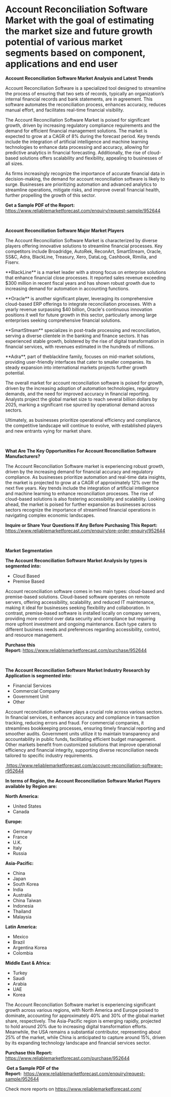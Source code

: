 <p><h1>Account Reconciliation Software Market with the goal of estimating the market size and future growth potential of various market segments based on component, applications and end user</h1></p><p><strong>Account Reconciliation Software Market Analysis and Latest Trends</strong></p>
<p><p>Account Reconciliation Software is a specialized tool designed to streamline the process of ensuring that two sets of records, typically an organization’s internal financial records and bank statements, are in agreement. This software automates the reconciliation process, enhances accuracy, reduces manual effort, and facilitates real-time financial visibility.</p><p>The Account Reconciliation Software Market is poised for significant growth, driven by increasing regulatory compliance requirements and the demand for efficient financial management solutions. The market is expected to grow at a CAGR of 8% during the forecast period. Key trends include the integration of artificial intelligence and machine learning technologies to enhance data processing and accuracy, allowing for predictive analytics in financial forecasting. Additionally, the rise of cloud-based solutions offers scalability and flexibility, appealing to businesses of all sizes.</p><p>As firms increasingly recognize the importance of accurate financial data in decision-making, the demand for account reconciliation software is likely to surge. Businesses are prioritizing automation and advanced analytics to streamline operations, mitigate risks, and improve overall financial health, further propelling the growth of this sector.</p></p>
<p><strong>Get a Sample PDF of the Report:&nbsp;</strong> <a href="https://www.reliablemarketforecast.com/enquiry/request-sample/952644?utm_campaign=3203&utm_medium=2&utm_source=Github&utm_content=ia&utm_term=06032025&utm_id=account-reconciliation-software">https://www.reliablemarketforecast.com/enquiry/request-sample/952644</a></p>
<p>&nbsp;</p>
<p><strong>Account Reconciliation Software Major Market Players</strong></p>
<p><p>The Account Reconciliation Software Market is characterized by diverse players offering innovative solutions to streamline financial processes. Key competitors include Broadridge, AutoRek, ReconArt, SmartStream, Oracle, SS&C, Adra, BlackLine, Treasury, Xero, DataLog, Cashbook, Rimilia, and Fiserv. </p><p>**BlackLine** is a market leader with a strong focus on enterprise solutions that enhance financial close processes. It reported sales revenue exceeding $300 million in recent fiscal years and has shown robust growth due to increasing demand for automation in accounting functions.</p><p>**Oracle** is another significant player, leveraging its comprehensive cloud-based ERP offerings to integrate reconciliation processes. With a yearly revenue surpassing $40 billion, Oracle's continuous innovation positions it well for future growth in this sector, particularly among large enterprises seeking comprehensive financial solutions.</p><p>**SmartStream** specializes in post-trade processing and reconciliation, serving a diverse clientele in the banking and finance sectors. It has experienced stable growth, bolstered by the rise of digital transformation in financial services, with revenues estimated in the hundreds of millions.</p><p>**Adra**, part of theblackline family, focuses on mid-market solutions, providing user-friendly interfaces that cater to smaller companies. Its steady expansion into international markets projects further growth potential.</p><p>The overall market for account reconciliation software is poised for growth, driven by the increasing adoption of automation technologies, regulatory demands, and the need for improved accuracy in financial reporting. Analysts project the global market size to reach several billion dollars by 2025, marking a significant rise spurred by operational demand across sectors. </p><p>Ultimately, as businesses prioritize operational efficiency and compliance, the competitive landscape will continue to evolve, with established players and new entrants vying for market share.</p></p>
<p>&nbsp;</p>
<p><strong>What Are The Key Opportunities For Account Reconciliation Software Manufacturers?</strong></p>
<p><p>The Account Reconciliation Software market is experiencing robust growth, driven by the increasing demand for financial accuracy and regulatory compliance. As businesses prioritize automation and real-time data insights, the market is projected to grow at a CAGR of approximately 12% over the next five years. Key trends include the integration of artificial intelligence and machine learning to enhance reconciliation processes. The rise of cloud-based solutions is also fostering accessibility and scalability. Looking ahead, the market is poised for further expansion as businesses across sectors recognize the importance of streamlined financial operations in navigating complex economic landscapes.</p></p>
<p><strong>Inquire or Share Your Questions If Any Before Purchasing This Report:</strong> <a href="https://www.reliablemarketforecast.com/enquiry/pre-order-enquiry/952644?utm_campaign=3203&utm_medium=2&utm_source=Github&utm_content=ia&utm_term=06032025&utm_id=account-reconciliation-software">https://www.reliablemarketforecast.com/enquiry/pre-order-enquiry/952644</a></p>
<p>&nbsp;</p>
<p><strong>Market Segmentation</strong></p>
<p><strong>The Account Reconciliation Software Market Analysis by types is segmented into:</strong></p>
<p><ul><li>Cloud Based</li><li>Premise Based</li></ul></p>
<p><p>Account reconciliation software comes in two main types: cloud-based and premise-based solutions. Cloud-based software operates on remote servers, offering accessibility, scalability, and reduced IT maintenance, making it ideal for businesses seeking flexibility and collaboration. In contrast, premise-based software is installed locally on company servers, providing more control over data security and compliance but requiring more upfront investment and ongoing maintenance. Each type caters to different business needs and preferences regarding accessibility, control, and resource management.</p></p>
<p><strong>Purchase this Report:&nbsp;</strong><a href="https://www.reliablemarketforecast.com/purchase/952644?utm_campaign=3203&utm_medium=2&utm_source=Github&utm_content=ia&utm_term=06032025&utm_id=account-reconciliation-software">https://www.reliablemarketforecast.com/purchase/952644</a></p>
<p>&nbsp;</p>
<p><strong>The Account Reconciliation Software Market Industry Research by Application is segmented into:</strong></p>
<p><ul><li>Financial Services</li><li>Commercial Company</li><li>Government Unit</li><li>Other</li></ul></p>
<p><p>Account reconciliation software plays a crucial role across various sectors. In financial services, it enhances accuracy and compliance in transaction tracking, reducing errors and fraud. For commercial companies, it streamlines bookkeeping processes, ensuring timely financial reporting and smoother audits. Government units utilize it to maintain transparency and accountability in public funds, facilitating efficient budget management. Other markets benefit from customized solutions that improve operational efficiency and financial integrity, supporting diverse reconciliation needs tailored to specific industry requirements.</p></p>
<p><a href="https://www.reliablemarketforecast.com/account-reconciliation-software-r952644?utm_campaign=3203&utm_medium=2&utm_source=Github&utm_content=ia&utm_term=06032025&utm_id=account-reconciliation-software">&nbsp;https://www.reliablemarketforecast.com/account-reconciliation-software-r952644</a></p>
<p><strong>In terms of Region, the Account Reconciliation Software Market Players available by Region are:</strong></p>
<p>
    <p> <strong> North America: </strong>
        <ul>
            <li>United States</li>
            <li>Canada</li>
        </ul>
        </p> 
    <p> <strong> Europe: </strong>
        <ul>
            <li>Germany</li>
            <li>France</li>
            <li>U.K.</li>
            <li>Italy</li>
            <li>Russia</li>
        </ul>
        </p> 
    <p> <strong> Asia-Pacific: </strong>
        <ul>
            <li>China</li>
            <li>Japan</li>
            <li>South Korea</li>
            <li>India</li>
            <li>Australia</li>
            <li>China Taiwan</li>
            <li>Indonesia</li>
            <li>Thailand</li>
            <li>Malaysia</li>
        </ul>
        </p> 
    <p> <strong> Latin America: </strong>
        <ul>
            <li>Mexico</li>
            <li>Brazil</li>
            <li>Argentina Korea</li>
            <li>Colombia</li>
        </ul>
        </p> 
    <p> <strong> Middle East & Africa: </strong>
        <ul>
            <li>Turkey</li>
            <li>Saudi</li>
            <li>Arabia</li>
            <li>UAE</li>
            <li>Korea</li>
        </ul>
    </p>
    </p>
<p><p>The Account Reconciliation Software market is experiencing significant growth across various regions, with North America and Europe poised to dominate, accounting for approximately 40% and 30% of the global market share, respectively. The Asia-Pacific region is emerging rapidly, projected to hold around 20% due to increasing digital transformation efforts. Meanwhile, the USA remains a substantial contributor, representing about 25% of the market, while China is anticipated to capture around 15%, driven by its expanding technology landscape and financial services sector.</p></p>
<p><strong>Purchase this Report: </strong><a href="https://www.reliablemarketforecast.com/purchase/952644?utm_campaign=3203&utm_medium=2&utm_source=Github&utm_content=ia&utm_term=06032025&utm_id=account-reconciliation-software">https://www.reliablemarketforecast.com/purchase/952644</a></p>
<p>&nbsp;<strong>Get a Sample PDF of the Report:&nbsp;&nbsp;</strong><a href="https://www.reliablemarketforecast.com/enquiry/request-sample/952644?utm_campaign=3203&utm_medium=2&utm_source=Github&utm_content=ia&utm_term=06032025&utm_id=account-reconciliation-software">https://www.reliablemarketforecast.com/enquiry/request-sample/952644</a></p>
<p><strong></strong></p>
<p>Check more reports on <a href="https://www.reliablemarketforecast.com/?utm_campaign=3203&utm_medium=2&utm_source=Github&utm_content=ia&utm_term=06032025&utm_id=account-reconciliation-software">https://www.reliablemarketforecast.com/</a></p>